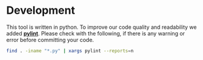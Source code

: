 # Development
This tool is written in python. To improve our code quality and readability we added [__pylint__](https://www.pylint.org/). Please check with the following, if there is any warning or error before committing your code.
```bash
find . -iname "*.py" | xargs pylint --reports=n
```

